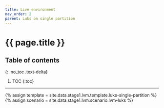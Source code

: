 ```yaml
---
title: Live environment
nav_order: 2
parent: Luks on single partition
---
```


# {{ page.title }}

## Table of contents
{: .no_toc .text-delta}

1. TOC
{:toc}

---

{% assign template = site.data.stage1.lvm.template.luks-single-partition %}
{% assign scenario = site.data.stage1.lvm.scenario.lvm-luks %}
